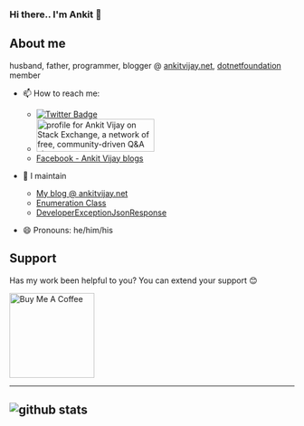 ### Hi there.. I'm Ankit 👋

## About me
husband, father, programmer, blogger @ [ankitvijay.net](https://ankitvijay.net), [dotnetfoundation](https://github.com/dotnet-foundation) member

- 📫 How to reach me: 

   - [![Twitter Badge](https://img.shields.io/twitter/follow/vijayankit?style=social)](https://twitter.com/vijayankit) <a href="https://stackexchange.com/users/558688/ankit-vijay">
   - <img src="https://stackexchange.com/users/flair/558688.png" width="208" height="58" alt="profile for Ankit Vijay on Stack Exchange, a network of free, community-driven Q&amp;A sites" title="profile for Ankit Vijay on Stack Exchange, a network of free, community-driven Q&amp;A sites" /></a>
   - [Facebook - Ankit Vijay blogs](https://www.facebook.com/ankitvijayblogs)
    

- 👯 I maintain
      
     - [My blog @ ankitvijay.net](https://ankitvijay.net)
     - [Enumeration Class](https://github.com/ankitvijay/Enumeration)
     - [DeveloperExceptionJsonResponse](https://github.com/ankitvijay/DeveloperExceptionJsonResponse)
      
- 😄 Pronouns: he/him/his
<!--
**ankitvijay/ankitvijay** is a ✨ _special_ ✨ repository because its `README.md` (this file) appears on your GitHub profile.

Here are some ideas to get you started:




- ⚡ Fun fact: ...
-->


## Support
Has my work been helpful to you? You can extend your support :blush:

<a href="https://www.buymeacoffee.com/ankitvijay" target="_blank"><img src="https://cdn.buymeacoffee.com/buttons/default-red.png" alt="Buy Me A Coffee" width="150"  ></a>

---------------------------------------------------------------------------------------------------------------------------------------------------------------------------------
![github stats](https://github-readme-stats.vercel.app/api?username=ankitvijay&show_icons=true)
---------------------------------------------------------------------------------------------------------------------------------------------------------------------------------
